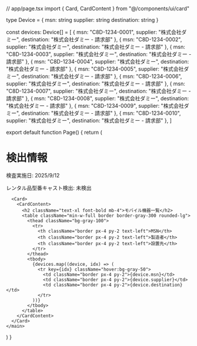 // app/page.tsx
import { Card, CardContent } from "@/components/ui/card"

type Device = {
  msn: string
  supplier: string
  destination: string
}

const devices: Device[] = [
  { msn: "C8D-1234-0001", supplier: "株式会社ダミー", destination: "株式会社ダミー - 請求部" },
  { msn: "C8D-1234-0002", supplier: "株式会社ダミー", destination: "株式会社ダミー - 請求部" },
  { msn: "C8D-1234-0003", supplier: "株式会社ダミー", destination: "株式会社ダミー - 請求部" },
  { msn: "C8D-1234-0004", supplier: "株式会社ダミー", destination: "株式会社ダミー - 請求部" },
  { msn: "C8D-1234-0005", supplier: "株式会社ダミー", destination: "株式会社ダミー - 請求部" },
  { msn: "C8D-1234-0006", supplier: "株式会社ダミー", destination: "株式会社ダミー - 請求部" },
  { msn: "C8D-1234-0007", supplier: "株式会社ダミー", destination: "株式会社ダミー - 請求部" },
  { msn: "C8D-1234-0008", supplier: "株式会社ダミー", destination: "株式会社ダミー - 請求部" },
  { msn: "C8D-1234-0009", supplier: "株式会社ダミー", destination: "株式会社ダミー - 請求部" },
  { msn: "C8D-1234-0010", supplier: "株式会社ダミー", destination: "株式会社ダミー - 請求部" },
]

export default function Page() {
  return (
    <main className="p-6 space-y-6">
      <Card className="p-4">
        <h1 className="text-2xl font-bold mb-2">検出情報</h1>
        <p className="text-gray-700">検査実施日: <span className="font-semibold">2025/9/12</span></p>
        <p className="text-gray-700">レンタル品型番キャスト検出: <span className="text-red-600 font-bold">未検出</span></p>
      </Card>

      <Card>
        <CardContent>
          <h2 className="text-xl font-bold mb-4">モバイル機器一覧</h2>
          <table className="min-w-full border border-gray-300 rounded-lg">
            <thead className="bg-gray-100">
              <tr>
                <th className="border px-4 py-2 text-left">MSN</th>
                <th className="border px-4 py-2 text-left">製造者</th>
                <th className="border px-4 py-2 text-left">設置先</th>
              </tr>
            </thead>
            <tbody>
              {devices.map((device, idx) => (
                <tr key={idx} className="hover:bg-gray-50">
                  <td className="border px-4 py-2">{device.msn}</td>
                  <td className="border px-4 py-2">{device.supplier}</td>
                  <td className="border px-4 py-2">{device.destination}</td>
                </tr>
              ))}
            </tbody>
          </table>
        </CardContent>
      </Card>
    </main>
  )
}